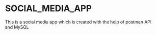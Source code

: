 # SOCIAL_MEDIA_APP
This is a social media app which is created with the help of postman API and MySQL 
